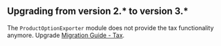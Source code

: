 

## Upgrading from version 2.* to version 3.*

The `ProductOptionExporter`  module does not provide the tax functionality anymore. Upgrade [Migration Guide - Tax](/docs/pbc/all/tax-management/{{site.version}}/spryker-tax/base-shop/install-and-upgrade/upgrade-the-tax-module.html).
